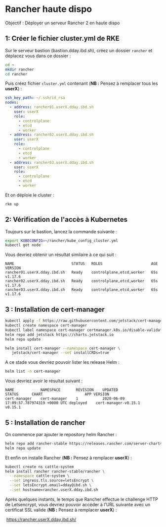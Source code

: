 # Rancher haute dispo

Objectif : Déployer un serveur Rancher 2 en haute dispo

## 1: Créer le fichier cluster.yml de RKE

Sur le serveur bastion (bastion.dday.ibd.sh), créez un dossier `rancher` et déplacez vous dans ce dossier :

```bash
cd ~
mkdir rancher
cd rancher
```

Puis créez fichier `cluster.yml` contenant (**NB :** Pensez à remplacer tous les **userX**) : 

```yaml
ssh_key_path: ~/.ssh/id_rsa
nodes:
  - address: rancher01.userX.dday.ibd.sh
    user: userX
    role:
      - controlplane
      - etcd
      - worker
  - address: rancher02.userX.dday.ibd.sh
    user: userX
    role:
      - controlplane
      - etcd
      - worker
  - address: rancher03.userX.dday.ibd.sh
    user: userX
    role:
      - controlplane
      - etcd
      - worker
```

Et on déploie le cluster :

```bash
rke up
```

## 2: Vérification de l'accès à Kubernetes

Toujours sur le bastion, lancez la commande suivante :

```bash
export KUBECONFIG=~/rancher/kube_config_cluster.yml
kubectl get node
```

Vous devriez obtenir un résultat similaire à ce qui suit :

```
NAME                          STATUS   ROLES                      AGE   VERSION
rancher01.userX.dday.ibd.sh   Ready    controlplane,etcd,worker   65s   v1.17.6
rancher02.userX.dday.ibd.sh   Ready    controlplane,etcd,worker   65s   v1.17.6
rancher03.userX.dday.ibd.sh   Ready    controlplane,etcd,worker   65s   v1.17.6
```

## 3 : Installation de cert-manager

```bash
kubectl apply -f https://raw.githubusercontent.com/jetstack/cert-manager/release-0.9/deploy/manifests/00-crds.yaml
kubectl create namespace cert-manager
kubectl label namespace cert-manager certmanager.k8s.io/disable-validation=true
helm repo add jetstack https://charts.jetstack.io
helm repo update

helm install cert-manager --namespace cert-manager \
   jetstack/cert-manager --set installCRDs=true 
```

A ce stade vous devriez pouvoir lister les release Helm :

```bash
helm list -n cert-manager
```

Vous devriez avoir le résultat suivant :

```
NAME        	NAMESPACE   	REVISION	UPDATED                                	STATUS  	CHART               	APP VERSION
cert-manager	cert-manager	1       	2020-06-09 17:09:57.787974319 +0000 UTC	deployed	cert-manager-v0.15.1	v0.15.1
```

## 5 : Installation de rancher

On commence par ajouter le repository helm Rancher :

```bash
helm repo add rancher-stable https://releases.rancher.com/server-charts/stable
helm repo update
```

Et enfin on installe Rancher (**NB :** Pensez à remplacer **userX**) :

```bash
kubectl create ns cattle-system
helm install rancher rancher-stable/rancher \
  --namespace cattle-system \
  --set ingress.tls.source=letsEncrypt \
  --set letsEncrypt.email=dday@ibd.sh \
  --set hostname=rancher.userX.dday.ibd.sh
```

Après quelques instants, le temps que Rancher effectue le challenge HTTP de Letsencrypt, vous devriez pouvoir accéder à l'URL suivante avec un certificat SSL valide (**NB :** Pensez à remplacer **userX**) :

​	https://rancher.userX.dday.ibd.sh/